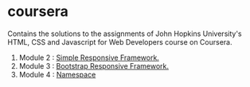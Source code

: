 # coursera
Contains the solutions to the assignments of John Hopkins University's HTML, CSS and Javascript for Web Developers course on Coursera.

1. Module 2 : <a href="https://KeerthyShunmugarajan.github.io/coursera/module2-solution" target="_blank">Simple Responsive Framework.</a>
2. Module 3 : <a href="https://KeerthyShunmugarajan.github.io/coursera/module3-solutions" target="_blank">Bootstrap Responsive Framework.</a>
3. Module 4 : <a href="https://keerthyshunmugarajan.github.io/coursera/module4-solution" target="_blank">Namespace</a>
